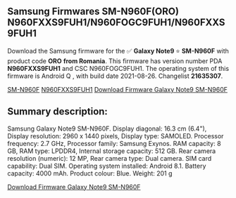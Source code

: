 <h2>Samsung Firmwares SM-N960F(ORO) N960FXXS9FUH1/N960FOGC9FUH1/N960FXXS9FUH1</h2>
Download the Samsung firmware for the ✅ <strong>Galaxy Note9 </strong> ⭐ <strong>SM-N960F</strong> with product code <strong>ORO</strong> <strong> from Romania</strong>. This firmware has version number PDA <strong>N960FXXS9FUH1</strong> and CSC N960FOGC9FUH1. The operating system of this firmware is Android Q , with build date 2021-08-26. Changelist <strong>21635307</strong>.


[SM-N960F](https://samfirm.shop/samsung/model/SM-N960F)
[N960FXXS9FUH1](https://samfirm.shop/samsung/pda/N960FXXS9FUH1)
[Download Firmware Galaxy Note9 SM-N960F](https://samfirm.shop/samsung/firmware/452630)
<h2>Summary description:</h2>
<p>Samsung Galaxy Note9 SM-N960F. Display diagonal: 16.3 cm (6.4"), Display resolution: 2960 x 1440 pixels, Display type: SAMOLED. Processor frequency: 2.7 GHz, Processor family: Samsung Exynos. RAM capacity: 8 GB, RAM type: LPDDR4, Internal storage capacity: 512 GB. Rear camera resolution (numeric): 12 MP, Rear camera type: Dual camera. SIM card capability: Dual SIM. Operating system installed: Android 8.1. Battery capacity: 4000 mAh. Product colour: Blue. Weight: 201 g</p>


[Download Firmware Galaxy Note9 SM-N960F](https://samfirm.shop/samsung/firmware/452630)
